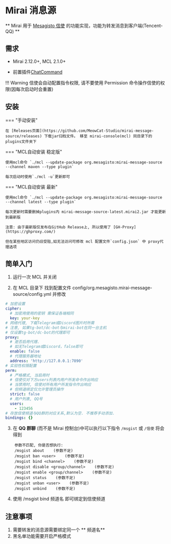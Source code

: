 # Mirai 消息源

** Mirai 用于 [Mesagisto 信使](https://github.com/MeowCat-Studio/mesagisto) 的功能实现，功能为转发消息到客户端(Tencent-QQ) **

## 需求

- Mirai 2.12.0+, MCL 2.1.0+

- 前置插件[ChatCommand](https://github.com/project-mirai/chat-command)

!!! Warning
    信使会自动配置指令权限, 请不要使用 Permission 命令操作信使的权限(因每次启动时会重置)
## 安装

=== "手动安装"

	在 [Releases页面](https://github.com/MeowCat-Studio/mirai-message-source/releases) 下载jar归档文件。 移至 mirai-console(mcl) 同目录下的plugins文件夹下

=== "MCL自动安装 稳定版"

	使用mcl命令 `./mcl --update-package org.mesagisto:mirai-message-source --channel maven --type plugin`

	每次启动时使用`./mcl -u`更新即可

=== "MCL自动安装 最新"

	使用mcl命令 `./mcl --update-package org.mesagisto:mirai-message-source --channel latest --type plugin`

	每次更新时需要删掉plugins内 mirai-message-source-latest.mirai2.jar 才能更新到最新版

	注意: 由于最新版仅发布在GitHub Release上, 所以使用了 [GH-Proxy](https://ghproxy.com/)

	但在某些地区访问仍旧受阻,如无法访问可修改 mcl 配置文件`config.json` 中 proxy代理选项


## 简单入门

1. 运行一次 MCL 并关闭

2. 在 MCL 目录下 找到配置文件 config/org.mesagisto.mirai-message-source/config.yml 并修改
```yaml
# 加密设置
cipher:
  # 加密用使用的密钥 需保证各端相同
  key: your-key
# 网络代理, 下载Telegram或Discord图片时所需
# 注意, 如果tg-bot/dc-bot与mirai-bot在同一台主机
# 仅设置tg-bot/dc-bot的代理即可
proxy:
  # 是否启用代理、
  # 如无Telegram或Discord，false即可
  enable: false
  # 代理服务器地址
  address: 'http://127.0.0.1:7890'
# 实验性权限配置
perm: 
  # 严格模式, 当启用时
  # 信使仅对下方users列表内用户所发命令作出响应
  # 当禁用时, 信使对所有用户所发指令作出响应
  # 但频道绑定仅允许管理员操作
  strict: false
  # 用户列表, QQ号
  users: 
    - 123456
# 存放信使频道与QQ群的对应关系,默认为空. 不推荐手动添加.
bindings: {}
```

3. 在 **QQ 群聊** (而不是 Mirai 控制台)中可以执行以下指令 `/msgist` 或 `/信使` 将会得到
```text
    参数不匹配, 你是否想执行: 
    /msgist about    (参数不足)
    /msgist ban <user>    (参数不足)
    /msgist bind <channel>    (参数不足)
    /msgist disable <group/channel>    (参数不足)
    /msgist enable <group/channel>    (参数不足)
    /msgist status    (参数不足)
    /msgist unban <user>    (参数不足)
    /msgist unbind    (参数不足)
```
4. 使用 /msgist bind 频道名 即可绑定到信使频道

## 注意事项
 1. 需要转发的消息源需要绑定同一个 ** 频道名**
 2. 黑名单功能需要开启严格模式
